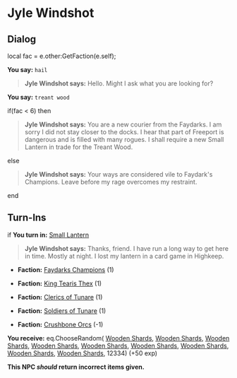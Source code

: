 # Jyle Windshot
## Dialog

local fac = e.other:GetFaction(e.self);



**You say:** `hail`



>**Jyle Windshot says:** Hello. Might I ask what you are looking for?

**You say:** `treant wood`



if(fac < 6) then



>**Jyle Windshot says:** You are a new courier from the Faydarks. I am sorry I did not stay closer to the docks. I hear that part of Freeport is dangerous and is filled with many rogues. I shall require a new Small Lantern in trade for the Treant Wood.


else



>**Jyle Windshot says:** Your ways are considered vile to Faydark's Champions. Leave before my rage overcomes my restraint.

end

## Turn-Ins




if **You turn in:** [Small Lantern](/item/13003)


>**Jyle Windshot says:** Thanks, friend. I have run a long way to get here in time. Mostly at night. I lost my lantern in a card game in Highkeep.


* __Faction:__ [Faydarks Champions](/faction/246) (1)


* __Faction:__ [King Tearis Thex](/faction/279) (1)


* __Faction:__ [Clerics of Tunare](/faction/226) (1)


* __Faction:__ [Soldiers of Tunare](/faction/310) (1)


* __Faction:__ [Crushbone Orcs](/faction/234) (-1)


 **You receive:** eq.ChooseRandom( [Wooden Shards](/item/13824),  [Wooden Shards](/item/13824),  [Wooden Shards](/item/13824),  [Wooden Shards](/item/13824),  [Wooden Shards](/item/13824),  [Wooden Shards](/item/13824),  [Wooden Shards](/item/13824),  [Wooden Shards](/item/13824),  [Wooden Shards](/item/13824), 12334) (+50 exp)

**This NPC *should* return incorrect items given.**


